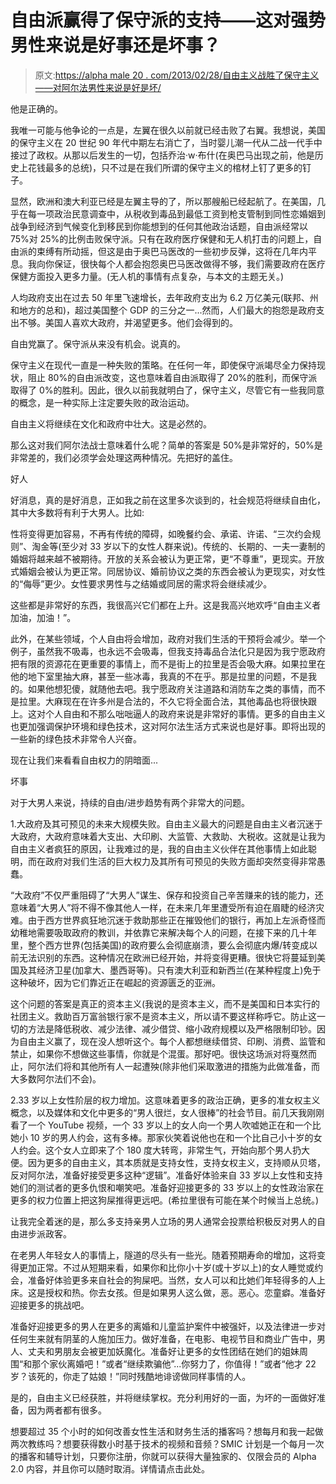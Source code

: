 # 自由派赢得了保守派的支持——这对强势男性来说是好事还是坏事？

> 原文:[https://alpha male 20 . com/2013/02/28/自由主义战胜了保守主义——对阿尔法男性来说是好是坏/](https://alphamale20.com/2013/02/28/liberalism-has-won-over-conservatism-good-or-bad-for-alpha-males/)

他是正确的。

我唯一可能与他争论的一点是，左翼在很久以前就已经击败了右翼。我想说，美国的保守主义在 20 世纪 90 年代中期左右消亡了，当时婴儿潮一代从二战一代手中接过了政权。从那以后发生的一切，包括乔治·w·布什(在奥巴马出现之前，他是历史上花钱最多的总统)，只不过是在我们所谓的保守主义的棺材上钉了更多的钉子。

显然，欧洲和澳大利亚已经是左翼主导的了，所以那艘船已经起航了。在美国，几乎在每一项政治民意调查中，从税收到毒品到最低工资到枪支管制到同性恋婚姻到战争到经济到气候变化到移民到你能想到的任何其他政治话题，自由派经常以 75%对 25%的比例击败保守派。只有在政府医疗保健和无人机打击的问题上，自由派的束缚有所动摇，但这是由于奥巴马医改的一些初步反弹，这将在几年内平息。我向你保证，很快每个人都会抱怨奥巴马医改做得不够，我们需要政府在医疗保健方面投入更多力量。(无人机的事情有点复杂，与本文的主题无关。)

人均政府支出在过去 50 年里飞速增长，去年政府支出为 6.2 万亿美元(联邦、州和地方的总和)，超过美国整个 GDP 的三分之一...然而，人们最大的抱怨是政府支出不够。美国人喜欢大政府，并渴望更多。他们会得到的。

自由党赢了。保守派从来没有机会。说真的。

保守主义在现代一直是一种失败的策略。在任何一年，即使保守派竭尽全力保持现状，阻止 80%的自由派改变，这也意味着自由派取得了 20%的胜利，而保守派取得了 0%的胜利。因此，很久以前我就明白了，保守主义，尽管它有一些我同意的概念，是一种实际上注定要失败的政治运动。

自由主义将继续在文化和政府中壮大。这是必然的。

那么这对我们阿尔法战士意味着什么呢？简单的答案是 50%是非常好的，50%是非常差的，我们必须学会处理这两种情况。先把好的盖住。

好人

好消息，真的是好消息，正如我之前在这里多次谈到的，社会规范将继续自由化，其中大多数将有利于大男人。比如:

性将变得更加容易，不再有传统的障碍，如晚餐约会、承诺、许诺、“三次约会规则”、淘金等(至少对 33 岁以下的女性人群来说)。传统的、长期的、一夫一妻制的婚姻将越来越不被期待。开放的关系会被认为更正常，更“不尊重”，更现实。开放式婚姻会被认为更正常。同居协议、婚前协议之类的东西会被认为更现实，对女性的“侮辱”更少。女性要求男性与之结婚或同居的需求将会继续减少。

这些都是非常好的东西，我很高兴它们都在上升。这是我高兴地欢呼“自由主义者加油，加油！”。

此外，在某些领域，个人自由将会增加，政府对我们生活的干预将会减少。举一个例子，虽然我不吸毒，也永远不会吸毒，但我支持毒品合法化只是因为我宁愿政府把有限的资源花在更重要的事情上，而不是街上的拉里是否会吸大麻。如果拉里在他的地下室里抽大麻，甚至一些冰毒，我真的不在乎。那是拉里的问题，不是我的。如果他想犯傻，就随他去吧。我宁愿政府关注道路和消防车之类的事情，而不是拉里。大麻现在在许多州是合法的，不久它将全面合法，其他毒品也将很快跟上。这对个人自由和不那么咄咄逼人的政府来说是非常好的事情。更多的自由主义也更加强调保护环境和绿色技术，这对阿尔法生活方式来说也是好事。即将出现的一些新的绿色技术非常令人兴奋。

现在让我们来看看自由权力的阴暗面...

坏事

对于大男人来说，持续的自由/进步趋势有两个非常大的问题。

1.大政府及其可预见的未来大规模失败。自由主义最大的问题是自由主义者沉迷于大政府，大政府意味着大支出、大印刷、大监管、大救助、大税收。这就是让我为自由主义者疯狂的原因，让我难过的是，我的自由主义伙伴在其他事情上如此聪明，而在政府对我们生活的巨大权力及其所有可预见的失败方面却突然变得非常愚蠢。

“大政府”不仅严重阻碍了“大男人”谋生、保存和投资自己辛苦赚来的钱的能力，还意味着“大男人”将不得不像其他人一样，在未来几年里遭受所有迫在眉睫的经济灾难。由于西方世界疯狂地沉迷于救助那些正在摧毁他们的银行，再加上左派奇怪而幼稚地需要吸取政府的教训，并依靠它来解决每个人的问题，在接下来的几十年里，整个西方世界(包括美国)的政府要么会彻底崩溃，要么会彻底内爆/转变成以前无法识别的东西。这种情况在欧洲已经开始，并将变得更糟。很快它将蔓延到美国及其经济卫星(加拿大、墨西哥等)。只有澳大利亚和新西兰(在某种程度上)免于这种破坏，因为它们靠近正在崛起的资源匮乏的亚洲。

这个问题的答案是真正的资本主义(我说的是资本主义，而不是美国和日本实行的社团主义。救助百万富翁银行家不是资本主义，所以请不要这样称呼它。防止这一切的方法是降低税收、减少法律、减少借贷、缩小政府规模以及严格限制印钞。因为自由主义赢了，现在没人想听这个。每个人都想继续借贷、印刷、消费、监管和禁止，如果你不想做这些事情，你就是个混蛋。那好吧。很快这场派对将戛然而止，阿尔法们将和其他所有人一起遭殃(除非他们采取激进的措施为此做准备，而大多数阿尔法们不会)。

2.33 岁以上女性阶层的权力增加。这意味着更多的政治正确，更多的准女权主义概念，以及媒体和文化中更多的“男人很烂，女人很棒”的社会节目。前几天我刚刚看了一个 YouTube 视频，一个 33 岁以上的女人向一个男人吹嘘她正在和一个比她小 10 岁的男人约会，这有多棒。那家伙笑着说他也在和一个比自己小十岁的女人约会。这个女人立即来了个 180 度大转弯，非常生气，开始向那个男人扔大便。因为更多的自由主义，其本质就是支持女性，支持女权主义，支持顺从贝塔，反对阿尔法，准备好接受更多这种“逻辑”。准备好体验来自 33 岁以上女性和支持她们的测试者的更多仇恨和嘲笑吧。准备好迎接更多的 33 岁以上的女性政治家在更多的权力位置上把这狗屎推得更远吧。(希拉里很有可能在某个时候当上总统。)

让我完全着迷的是，那么多支持亲男人立场的男人通常会投票给积极反对男人的自由进步派政客。

在老男人年轻女人的事情上，隧道的尽头有一些光。随着预期寿命的增加，这将变得更加正常。不过从短期来看，如果你和比你小十岁(或十岁以上)的女人睡觉或约会，准备好体验更多来自社会的狗屎吧。当然，女人可以和比她们年轻得多的人上床。这是授权和热。你去女孩。但是如果男人这么做，恶。恶心。恋童癖。准备好迎接更多的挑战吧。

准备好迎接更多的男人在更多的离婚和儿童监护案件中被强奸，以及法律进一步对任何生来就有阴茎的人施加压力。做好准备，在电影、电视节目和商业广告中，男人、丈夫和男朋友会被更加妖魔化。准备好让更多的女性团结在她们的姐妹周围“和那个家伙离婚吧！”或者“继续欺骗他”...你努力了，你值得！”或者“他才 22 岁？该死的，你走了姑娘！”同时残酷地诽谤做同样事情的人。

是的，自由主义已经获胜，并将继续掌权。充分利用好的一面，为坏的一面做好准备，因为两者都有很多。

想要超过 35 个小时的如何改善女性生活和财务生活的播客吗？想每月和我一起做两次教练吗？想要获得数小时基于技术的视频和音频？SMIC 计划是一个每月一次的播客和辅导计划，只要你注册，你就可以获得大量独家的、仅限会员的 Alpha 2.0 内容，并且你可以随时取消。详情请点击此处。